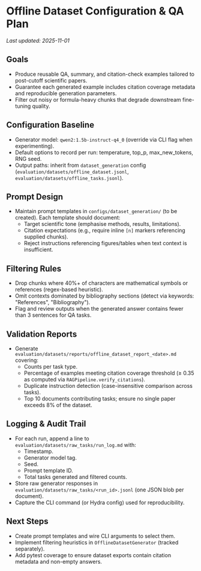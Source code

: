 # Offline Dataset Configuration & QA Plan

_Last updated: 2025-11-01_

## Goals
- Produce reusable QA, summary, and citation-check examples tailored to post-cutoff scientific papers.
- Guarantee each generated example includes citation coverage metadata and reproducible generation parameters.
- Filter out noisy or formula-heavy chunks that degrade downstream fine-tuning quality.

## Configuration Baseline
- Generator model: `qwen2:1.5b-instruct-q4_0` (override via CLI flag when experimenting).
- Default options to record per run: temperature, top_p, max_new_tokens, RNG seed.
- Output paths: inherit from `dataset_generation` config (`evaluation/datasets/offline_dataset.jsonl`, `evaluation/datasets/offline_tasks.jsonl`).

## Prompt Design
- Maintain prompt templates in `configs/dataset_generation/` (to be created). Each template should document:
  - Target scientific tone (emphasise methods, results, limitations).
  - Citation expectations (e.g., require inline `[n]` markers referencing supplied chunks).
  - Reject instructions referencing figures/tables when text context is insufficient.

## Filtering Rules
- Drop chunks where 40%+ of characters are mathematical symbols or references (regex-based heuristic).
- Omit contexts dominated by bibliography sections (detect via keywords: "References", "Bibliography").
- Flag and review outputs when the generated answer contains fewer than 3 sentences for QA tasks.

## Validation Reports
- Generate `evaluation/datasets/reports/offline_dataset_report_<date>.md` covering:
  - Counts per task type.
  - Percentage of examples meeting citation coverage threshold (≥ 0.35 as computed via `RAGPipeline.verify_citations`).
  - Duplicate instruction detection (case-insensitive comparison across tasks).
  - Top 10 documents contributing tasks; ensure no single paper exceeds 8% of the dataset.

## Logging & Audit Trail
- For each run, append a line to `evaluation/datasets/raw_tasks/run_log.md` with:
  - Timestamp.
  - Generator model tag.
  - Seed.
  - Prompt template ID.
  - Total tasks generated and filtered counts.
- Store raw generator responses in `evaluation/datasets/raw_tasks/<run_id>.jsonl` (one JSON blob per document).
- Capture the CLI command (or Hydra config) used for reproducibility.

## Next Steps
- Create prompt templates and wire CLI arguments to select them.
- Implement filtering heuristics in `OfflineDatasetGenerator` (tracked separately).
- Add pytest coverage to ensure dataset exports contain citation metadata and non-empty answers.
